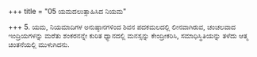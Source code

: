 +++
title = "05 ಯಮದಲುತ್ಸಾಹಿಸಿದ ನಿಯಮ"

+++
5. ಯಮ, ನಿಯಮಾದಿಗಳ ಅನುಷ್ಠಾನಗಳಿಂದ ಶಿವನ ಪದಕಮಲದಲ್ಲಿ ಲೀನವಾಗಿರುವ, ಚಂಚಲವಾದ ಇಂದ್ರಿಯಗಳನ್ನು ಮರೆತು ಶಂಕರನನ್ನೇ ಕುರಿತ ಧ್ಯಾನದಲ್ಲಿ ಮನಸ್ಸನ್ನು ಕೇಂದ್ರೀಕರಿಸಿ, ಸಮಾಧಿಸ್ಥಿತಿಯನ್ನು ತಳೆದು ಆತ್ಮ ಚಿಂತನೆಯಲ್ಲಿ ಮುಳುಗಿದನು.